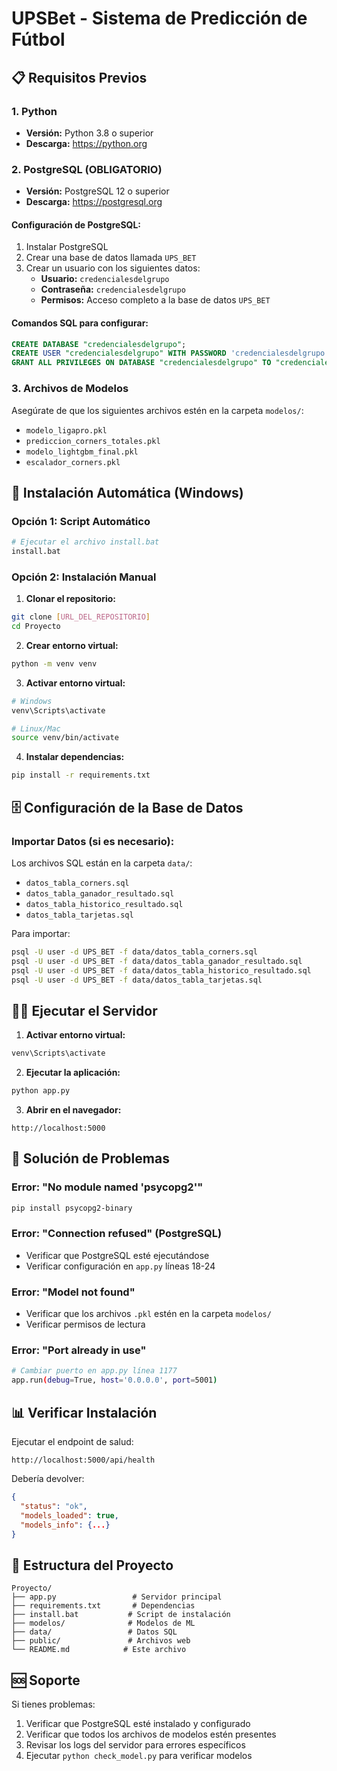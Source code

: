 # UPSBet - Sistema de Predicción de Fútbol

## 📋 Requisitos Previos

### 1. Python
- **Versión:** Python 3.8 o superior
- **Descarga:** https://python.org

### 2. PostgreSQL (OBLIGATORIO)
- **Versión:** PostgreSQL 12 o superior
- **Descarga:** https://postgresql.org

#### Configuración de PostgreSQL:
1. Instalar PostgreSQL
2. Crear una base de datos llamada `UPS_BET`
3. Crear un usuario con los siguientes datos:
   - **Usuario:** `credencialesdelgrupo`
   - **Contraseña:** `credencialesdelgrupo`
   - **Permisos:** Acceso completo a la base de datos `UPS_BET`

#### Comandos SQL para configurar:
```sql
CREATE DATABASE "credencialesdelgrupo";
CREATE USER "credencialesdelgrupo" WITH PASSWORD 'credencialesdelgrupo';
GRANT ALL PRIVILEGES ON DATABASE "credencialesdelgrupo" TO "credencialesdelgrupo";
```

### 3. Archivos de Modelos
Asegúrate de que los siguientes archivos estén en la carpeta `modelos/`:
- `modelo_ligapro.pkl`
- `prediccion_corners_totales.pkl`
- `modelo_lightgbm_final.pkl`
- `escalador_corners.pkl`

## 🚀 Instalación Automática (Windows)

### Opción 1: Script Automático
```bash
# Ejecutar el archivo install.bat
install.bat
```

### Opción 2: Instalación Manual

1. **Clonar el repositorio:**
```bash
git clone [URL_DEL_REPOSITORIO]
cd Proyecto
```

2. **Crear entorno virtual:**
```bash
python -m venv venv
```

3. **Activar entorno virtual:**
```bash
# Windows
venv\Scripts\activate

# Linux/Mac
source venv/bin/activate
```

4. **Instalar dependencias:**
```bash
pip install -r requirements.txt
```

## 🗄️ Configuración de la Base de Datos

### Importar Datos (si es necesario):
Los archivos SQL están en la carpeta `data/`:
- `datos_tabla_corners.sql`
- `datos_tabla_ganador_resultado.sql`
- `datos_tabla_historico_resultado.sql`
- `datos_tabla_tarjetas.sql`

Para importar:
```bash
psql -U user -d UPS_BET -f data/datos_tabla_corners.sql
psql -U user -d UPS_BET -f data/datos_tabla_ganador_resultado.sql
psql -U user -d UPS_BET -f data/datos_tabla_historico_resultado.sql
psql -U user -d UPS_BET -f data/datos_tabla_tarjetas.sql
```

## 🏃‍♂️ Ejecutar el Servidor

1. **Activar entorno virtual:**
```bash
venv\Scripts\activate
```

2. **Ejecutar la aplicación:**
```bash
python app.py
```

3. **Abrir en el navegador:**
```
http://localhost:5000
```

## 🔧 Solución de Problemas

### Error: "No module named 'psycopg2'"
```bash
pip install psycopg2-binary
```

### Error: "Connection refused" (PostgreSQL)
- Verificar que PostgreSQL esté ejecutándose
- Verificar configuración en `app.py` líneas 18-24

### Error: "Model not found"
- Verificar que los archivos `.pkl` estén en la carpeta `modelos/`
- Verificar permisos de lectura

### Error: "Port already in use"
```bash
# Cambiar puerto en app.py línea 1177
app.run(debug=True, host='0.0.0.0', port=5001)
```

## 📊 Verificar Instalación

Ejecutar el endpoint de salud:
```
http://localhost:5000/api/health
```

Debería devolver:
```json
{
  "status": "ok",
  "models_loaded": true,
  "models_info": {...}
}
```

## 📁 Estructura del Proyecto

```
Proyecto/
├── app.py                 # Servidor principal
├── requirements.txt       # Dependencias
├── install.bat           # Script de instalación
├── modelos/              # Modelos de ML
├── data/                 # Datos SQL
├── public/               # Archivos web
└── README.md            # Este archivo
```

## 🆘 Soporte

Si tienes problemas:
1. Verificar que PostgreSQL esté instalado y configurado
2. Verificar que todos los archivos de modelos estén presentes
3. Revisar los logs del servidor para errores específicos
4. Ejecutar `python check_model.py` para verificar modelos
